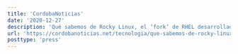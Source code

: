 ```yaml
---
title: 'CordobaNoticias'
date: '2020-12-27'
description: 'Qué sabemos de Rocky Linux, el ‘fork’ de RHEL desarrollado por el creador del sentenciado CentOS'
url: 'https://cordobanoticias.net/tecnologia/que-sabemos-de-rocky-linux-el-fork-de-rhel-desarrollado-por-el-creador-del-sentenciado-centos/'
posttype: 'press'
---
```

